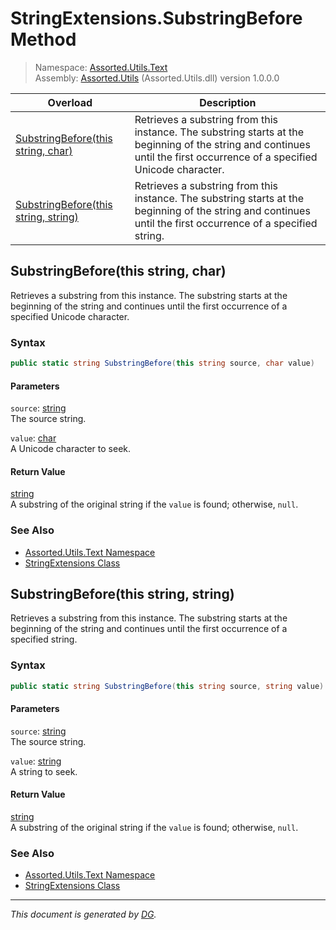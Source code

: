 ﻿# StringExtensions.SubstringBefore Method

> Namespace: [Assorted.Utils.Text](_toc.Assorted.Utils.md#Assorted.Utils.Text%20Namespace)\
> Assembly: [Assorted.Utils](_toc.Assorted.Utils.md) (Assorted.Utils.dll) version 1.0.0.0

Overload | Description
--- | ---
[SubstringBefore(this string, char)](Assorted.Utils.Text.StringExtensions.SubstringBefore.md#SubstringBefore%28this%20string%2C%20char%29) | Retrieves a substring from this instance. The substring starts at the beginning of the string and continues until the first occurrence of a specified Unicode character.
[SubstringBefore(this string, string)](Assorted.Utils.Text.StringExtensions.SubstringBefore.md#SubstringBefore%28this%20string%2C%20string%29) | Retrieves a substring from this instance. The substring starts at the beginning of the string and continues until the first occurrence of a specified string.

## SubstringBefore(this string, char)

Retrieves a substring from this instance. The substring starts at the beginning of the string and continues until the first occurrence of a specified Unicode character.

### Syntax

```csharp
public static string SubstringBefore(this string source, char value)
```

#### Parameters

`source`: [string](https://docs.microsoft.com/en-us/dotnet/api/system.string)\
The source string.

`value`: [char](https://docs.microsoft.com/en-us/dotnet/api/system.char)\
A Unicode character to seek.

#### Return Value

[string](https://docs.microsoft.com/en-us/dotnet/api/system.string)\
A substring of the original string if the `value` is found; otherwise, `null`.

### See Also

- [Assorted.Utils.Text Namespace](_toc.Assorted.Utils.md#Assorted.Utils.Text%20Namespace)
- [StringExtensions Class](Assorted.Utils.Text.StringExtensions.md)

## SubstringBefore(this string, string)

Retrieves a substring from this instance. The substring starts at the beginning of the string and continues until the first occurrence of a specified string.

### Syntax

```csharp
public static string SubstringBefore(this string source, string value)
```

#### Parameters

`source`: [string](https://docs.microsoft.com/en-us/dotnet/api/system.string)\
The source string.

`value`: [string](https://docs.microsoft.com/en-us/dotnet/api/system.string)\
A string to seek.

#### Return Value

[string](https://docs.microsoft.com/en-us/dotnet/api/system.string)\
A substring of the original string if the `value` is found; otherwise, `null`.

### See Also

- [Assorted.Utils.Text Namespace](_toc.Assorted.Utils.md#Assorted.Utils.Text%20Namespace)
- [StringExtensions Class](Assorted.Utils.Text.StringExtensions.md)

---

_This document is generated by [DG](https://github.com/Khojasteh/dg)._
